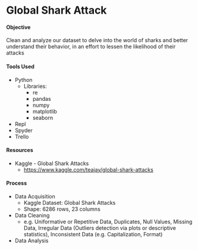 # Global Shark Attack

#### Objective
Clean and analyze our dataset to delve into the world of sharks and better understand their behavior, in an effort to lessen the likelihood of their attacks

#### Tools Used
- Python
  - Libraries:
    - re
    - pandas
    - numpy
    - matplotlib
    - seaborn
- Repl
- Spyder
- Trello

#### Resources
- Kaggle - Global Shark Attacks
  - https://www.kaggle.com/teajay/global-shark-attacks
  
#### Process
- Data Acquisition
  - Kaggle Dataset: Global Shark Attacks
  - Shape: 6286 rows, 23 columns 
- Data Cleaning
  - e.g. Uniformative or Repetitive Data, Duplicates, Null Values, Missing Data, Irregular Data (Outliers detection via plots or descriptive statistics), Inconsistent Data (e.g. Capitalization, Format)
- Data Analysis
